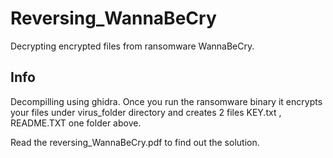 # Reversing_WannaBeCry
Decrypting encrypted files from ransomware WannaBeCry.
## Info

Decompilling using ghidra.
Once you run the ransomware binary it encrypts your files under virus_folder directory and creates 2 files KEY.txt , README.TXT one folder above.

Read the reversing_WannaBeCry.pdf to find out the solution.

